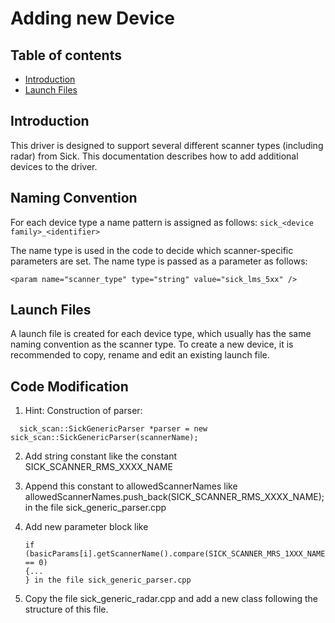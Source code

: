 # Adding new Device
## Table of contents

- [Introduction](#introduction)
- [Launch Files](#launch-files)

## Introduction

This driver is designed to support several different scanner types (including radar) from Sick. 
This documentation describes how to add additional devices to the driver.

## Naming Convention

For each device type a name pattern is assigned as follows: 
``
sick_<device family>_<identifier> 
``

The name type is used in the code to decide which scanner-specific parameters are set.
The name type is passed as a parameter as follows:
```
<param name="scanner_type" type="string" value="sick_lms_5xx" />
```

## Launch Files

A launch file is created for each device type, 
which usually has the same naming convention as the scanner type. 
To create a new device, it is recommended to copy, rename and edit an existing launch file.

## Code Modification

1. Hint: Construction of parser:
```
  sick_scan::SickGenericParser *parser = new sick_scan::SickGenericParser(scannerName);
```
2. Add string constant like the constant SICK_SCANNER_RMS_XXXX_NAME

3. Append this constant to allowedScannerNames 
   like allowedScannerNames.push_back(SICK_SCANNER_RMS_XXXX_NAME);
   in the file sick_generic_parser.cpp
   
4. Add new parameter block like
	```
	if (basicParams[i].getScannerName().compare(SICK_SCANNER_MRS_1XXX_NAME) == 0) 
	{...
	} in the file sick_generic_parser.cpp
	```

5. Copy the file sick_generic_radar.cpp and add a new class following the structure
of this file.











